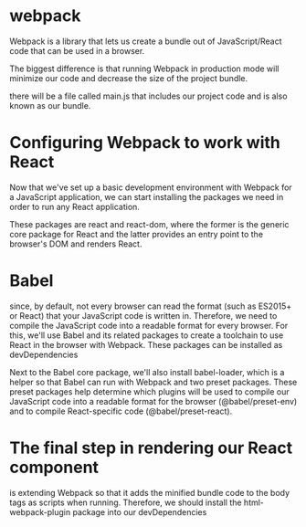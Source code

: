 # webpack

Webpack is a library that lets us create a bundle out of JavaScript/React code that can be used in a browser. 

The biggest difference 
is that running Webpack in production mode will minimize our code and decrease 
the size of the project bundle.

there will be a file called main.js that includes our project 
code and is also known as our bundle.


# Configuring Webpack to work with React

Now that we've set up a basic development environment with Webpack for a JavaScript application, we can start installing the packages we need in order to run any React application.


These packages are react and react-dom, where the former is the generic core package for React and the latter provides an entry point to the browser's DOM and renders React.

# Babel

since, by default, not 
every browser can read the format (such as ES2015+ or React) that your JavaScript code 
is written in. Therefore, we need to compile the JavaScript code into a readable format for 
every browser.
For this, we'll use Babel and its related packages to create a toolchain to use React in 
the browser with Webpack. These packages can be installed as devDependencies

Next to the Babel core package, we'll also install babel-loader, which is a helper so 
that Babel can run with Webpack and two preset packages. These preset packages help 
determine which plugins will be used to compile our JavaScript code into a readable 
format for the browser (@babel/preset-env) and to compile React-specific code 
(@babel/preset-react). 


# The final step in rendering our React component 
is extending Webpack so 
that it adds the minified bundle code to the body tags as scripts when running. 
Therefore, we should install the html-webpack-plugin package into 
our devDependencies




